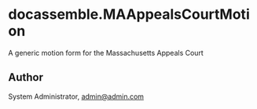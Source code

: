 # docassemble.MAAppealsCourtMotion

A generic motion form for the Massachusetts Appeals Court

## Author

System Administrator, admin@admin.com

